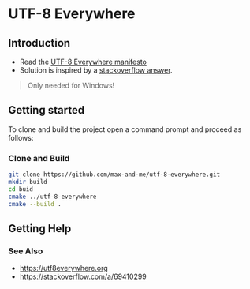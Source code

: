 # UTF-8 Everywhere

## Introduction

* Read the [UTF-8 Everywhere manifesto](https://utf8everywhere.org)
* Solution is inspired by a [stackoverflow answer](https://stackoverflow.com/a/69410299).

> Only needed for Windows!

## Getting started

To clone and build the project open a command prompt and proceed as follows:

### Clone and Build

```sh
git clone https://github.com/max-and-me/utf-8-everywhere.git
mkdir build
cd buid
cmake ../utf-8-everywhere
cmake --build .
```

## Getting Help

### See Also

* https://utf8everywhere.org
* https://stackoverflow.com/a/69410299